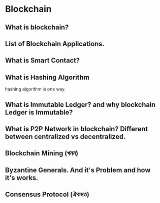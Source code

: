 # Blockchain

## What is blockchain?

## List of Blockchain Applications.

## What is Smart Contact?

## What is Hashing Algorithm

hashing algorithm is one way.

## What is Immutable Ledger? and why blockchain Ledger is Immutable?

## What is P2P Network in blockchain? Different between centralized vs decentralized.

## Blockchain Mining (খনন)

## Byzantine Generals. And it's Problem and how it's works.

## Consensus Protocol (ঐকমত)
